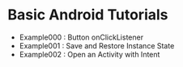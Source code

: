 # Basic Android Tutorials

  - Example000 : Button onClickListener 
  - Example001 : Save and Restore Instance State 
  - Example002 : Open an Activity with Intent

